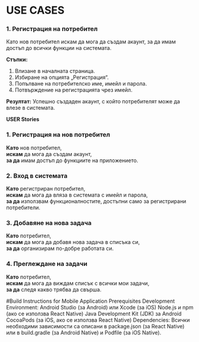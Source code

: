# USE CASES

### 1. Регистрация на потребител
Като нов потребител искам да мога да създам акаунт, за да имам достъп до всички функции на системата.

**Стъпки:**
1. Влизане в началната страница.
2. Избиране на опцията „Регистрация“.
3. Попълване на потребителско име, имейл и парола.
4. Потвърждение на регистрацията чрез имейл.

**Резултат:**
Успешно създаден акаунт, с който потребителят може да влезе в системата.



**USER Stories**

### 1. Регистрация на нов потребител
**Като** нов потребител,  
**искам** да мога да създам акаунт,  
**за да** имам достъп до функциите на приложението.

### 2. Вход в системата
**Като** регистриран потребител,  
**искам** да мога да вляза в системата с имейл и парола,  
**за да** използвам функционалностите, достъпни само за регистрирани потребители.

### 3. Добавяне на нова задача
**Като** потребител,  
**искам** да мога да добавя нова задача в списъка си,  
**за да** организирам по-добре работата си.

### 4. Преглеждане на задачи
**Като** потребител,  
**искам** да мога да виждам списък с всички мои задачи,  
**за да** следя какво трябва да свърша.


#Build Instructions for Mobile Application
Prerequisites
  Development Environment:
    Android Studio (за Android) или Xcode (за iOS)
    Node.js и npm (ако се използва React Native)
    Java Development Kit (JDK) за Android
    CocoaPods (за iOS, ако се използва React Native)
  Dependencies:
    Всички необходими зависимости са описани в package.json (за React Native) или в build.gradle (за Android Native) и Podfile (за iOS Native).
